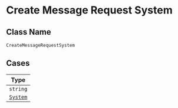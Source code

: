 
# Create Message Request System

## Class Name

`CreateMessageRequestSystem`

## Cases

| Type |
|  --- |
| `string` |
| [`System`](../../../doc/models/system.md) |

